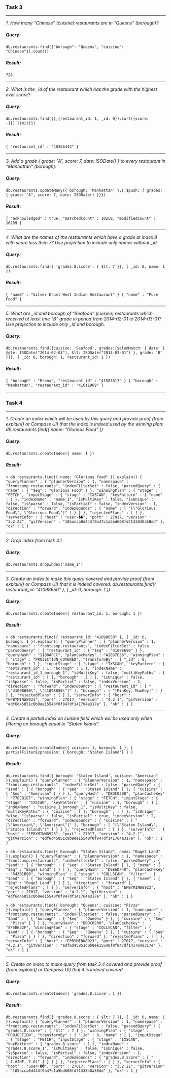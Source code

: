 ### Task 3
---
*1. How many “Chinese” (cuisine) restaurants are in “Queens” (borough)?*

##### Query:

`db.restaurants.find({"borough": "Queens", "cuisine": "Chinese"}).count()`

##### Result:

`728`

---
*2. What is the _id of the restaurant which has the grade with the highest ever score?*

##### Query:

`db.restaurants.find({},{restaurant_id: 1, _id: 0}).sort({score: -1}).limit(1)`

##### Result:

`{ "restaurant_id" : "40356442" }`

---
*3. Add a grade { grade: "A", score: 7, date: ISODate() } to every restaurant in “Manhattan” (borough).*

##### Query:

`db.restaurants.updateMany({ borough: 'Manhattan' },{ $push: { grades: { grade: "A", score: 7, date: ISODate() }}})`

##### Result:

`{ "acknowledged" : true, "matchedCount" : 10259, "modifiedCount" : 10259 }`

---
*4. What are the names of the restaurants which have a grade at index 8 with score less then 7? Use projection to include only names without _id.*

##### Query:

`db.restaurants.find({ 'grades.8.score': { $lt: 7 }}, { _id: 0, name: 1 })`

##### Result:

`{ "name" : "Silver Krust West Indian Restaurant" }
{ "name" : "Pure Food" }`

---
*5. What are _id and borough of “Seafood” (cuisine) restaurants which received at least one “B” grade in period from 2014-02-01 to 2014-03-01? Use projection to include only _id and borough.*

##### Query:

`db.restaurants.find({cuisine: 'Seafood', grades:{$elemMatch: { date: { $gte: ISODate("2014-02-01"), $lt: ISODate("2014-03-01") }, grade: 'B' }}}, { _id: 0, borough: 1, restaurant_id: 1 })`

##### Result:

`{ "borough" : "Bronx", "restaurant_id" : "41587617" }
{ "borough" : "Manhattan", "restaurant_id" : "41611969" }`

---
### Task 4
---

*1. Create an index which will be used by this query and provide proof (from explain() or Compass UI) that the index is indeed used by the winning plan: db.restaurants.find({ name: "Glorious Food" })*

##### Query:

`db.restaurants.createIndex({ name: 1 })`

##### Result:

`> db.restaurants.find({ name: "Glorious Food" }).explain()
{
        "queryPlanner" : {
                "plannerVersion" : 1,
                "namespace" : "frontcamp.restaurants",
                "indexFilterSet" : false,
                "parsedQuery" : {
                        "name" : {
                                "$eq" : "Glorious Food"
                        }
                },
                "winningPlan" : {
                        "stage" : "FETCH",
                        "inputStage" : {
                                "stage" : "IXSCAN",
                                "keyPattern" : {
                                        "name" : 1
                                },
                                "indexName" : "name_1",
                                "isMultiKey" : false,
                                "isUnique" : false,
                                "isSparse" : false,
                                "isPartial" : false,
                                "indexVersion" : 1,
                                "direction" : "forward",
                                "indexBounds" : {
                                        "name" : [
                                                "[\"Glorious Food\", \"Glorious Food\"]"
                                        ]
                                }
                        }
                },
                "rejectedPlans" : [ ]
        },
        "serverInfo" : {
                "host" : "user-��",
                "port" : 27017,
                "version" : "3.2.22",
                "gitVersion" : "105acca0d443f9a47c1a5bd608fd7133840a58dd"
        },
        "ok" : 1
}`

---
*2. Drop index from task 4.1*

##### Query: 

`db.restaurants.dropIndex('name_1')`

---
*3. Create an index to make this query covered and provide proof (from explain() or Compass UI) that it is indeed covered: db.restaurants.find({ restaurant_id: "41098650" }, { _id: 0, borough: 1 })*

##### Query:

`db.restaurants.createIndex({ restaurant_id: 1, borough: 1 })`

##### Result:

`> db.restaurants.find({ restaurant_id: "41098650" }, { _id: 0, borough: 1 }).explain()
{
        "queryPlanner" : {
                "plannerVersion" : 1,
                "namespace" : "frontcamp.restaurants",
                "indexFilterSet" : false,
                "parsedQuery" : {
                        "restaurant_id" : {
                                "$eq" : "41098650"
                        }
                },
                "queryHash" : "11B8AFCC",
                "planCacheKey" : "A2837C36",
                "winningPlan" : {
                        "stage" : "PROJECTION_COVERED",
                        "transformBy" : {
                                "_id" : 0,
                                "borough" : 1
                        },
                        "inputStage" : {
                                "stage" : "IXSCAN",
                                "keyPattern" : {
                                        "restaurant_id" : 1,
                                        "borough" : 1
                                },
                                "indexName" : "restaurant_id_1_borough_1",
                                "isMultiKey" : false,
                                "multiKeyPaths" : {
                                        "restaurant_id" : [ ],
                                        "borough" : [ ]
                                },
                                "isUnique" : false,
                                "isSparse" : false,
                                "isPartial" : false,
                                "indexVersion" : 2,
                                "direction" : "forward",
                                "indexBounds" : {
                                        "restaurant_id" : [
                                                "[\"41098650\", \"41098650\"]"
                                        ],
                                        "borough" : [
                                                "[MinKey, MaxKey]"
                                        ]
                                }
                        }
                },
                "rejectedPlans" : [ ]
        },
        "serverInfo" : {
                "host" : "EPBYMINW8923",
                "port" : 27017,
                "version" : "4.2.1",
                "gitVersion" : "edf6d45851c0b9ee15548f0f847df141764a317e"
        },
        "ok" : 1
}`

---
*4. Create a partial index on cuisine field which will be used only when filtering on borough equal to “Staten Island”:*

##### Query:

`db.restaurants.createIndex({ cuisine: 1, borough: 1 }, { partialFilterExpression: { borough: 'Staten Island'} } )`

##### Result:

`db.restaurants.find({ borough: "Staten Island", cuisine: "American" }).explain()
{
        "queryPlanner" : {
                "plannerVersion" : 1,
                "namespace" : "frontcamp.restaurants",
                "indexFilterSet" : false,
                "parsedQuery" : {
                        "$and" : [
                                {
                                        "borough" : {
                                                "$eq" : "Staten Island"
                                        }
                                },
                                {
                                        "cuisine" : {
                                                "$eq" : "American"
                                        }
                                }
                        ]
                },
                "queryHash" : "DBDC0200",
                "planCacheKey" : "77ECB1E7",
                "winningPlan" : {
                        "stage" : "FETCH",
                        "inputStage" : {
                                "stage" : "IXSCAN",
                                "keyPattern" : {
                                        "cuisine" : 1,
                                        "borough" : 1
                                },
                                "indexName" : "cuisine_1_borough_1",
                                "isMultiKey" : false,
                                "multiKeyPaths" : {
                                        "cuisine" : [ ],
                                        "borough" : [ ]
                                },
                                "isUnique" : false,
                                "isSparse" : false,
                                "isPartial" : true,
                                "indexVersion" : 2,
                                "direction" : "forward",
                                "indexBounds" : {
                                        "cuisine" : [
                                                "[\"American\", \"American\"]"
                                        ],
                                        "borough" : [
                                                "[\"Staten Island\", \"Staten Island\"]"
                                        ]
                                }
                        }
                },
                "rejectedPlans" : [ ]
        },
        "serverInfo" : {
                "host" : "EPBYMINW8923",
                "port" : 27017,
                "version" : "4.2.1",
                "gitVersion" : "edf6d45851c0b9ee15548f0f847df141764a317e"
        },
        "ok" : 1
}`

`> db.restaurants.find({ borough: "Staten Island", name: "Bagel Land" }).explain()
{
        "queryPlanner" : {
                "plannerVersion" : 1,
                "namespace" : "frontcamp.restaurants",
                "indexFilterSet" : false,
                "parsedQuery" : {
                        "$and" : [
                                {
                                        "borough" : {
                                                "$eq" : "Staten Island"
                                        }
                                },
                                {
                                        "name" : {
                                                "$eq" : "Bagel Land"
                                        }
                                }
                        ]
                },
                "queryHash" : "D9E6DF40",
                "planCacheKey" : "54301B90",
                "winningPlan" : {
                        "stage" : "COLLSCAN",
                        "filter" : {
                                "$and" : [
                                        {
                                                "borough" : {
                                                        "$eq" : "Staten Island"
                                                }
                                        },
                                        {
                                                "name" : {
                                                        "$eq" : "Bagel Land"
                                                }
                                        }
                                ]
                        },
                        "direction" : "forward"
                },
                "rejectedPlans" : [ ]
        },
        "serverInfo" : {
                "host" : "EPBYMINW8923",
                "port" : 27017,
                "version" : "4.2.1",
                "gitVersion" : "edf6d45851c0b9ee15548f0f847df141764a317e"
        },
        "ok" : 1
}`

`> db.restaurants.find({ borough: "Queens", cuisine: "Pizza" }).explain()
{
        "queryPlanner" : {
                "plannerVersion" : 1,
                "namespace" : "frontcamp.restaurants",
                "indexFilterSet" : false,
                "parsedQuery" : {
                        "$and" : [
                                {
                                        "borough" : {
                                                "$eq" : "Queens"
                                        }
                                },
                                {
                                        "cuisine" : {
                                                "$eq" : "Pizza"
                                        }
                                }
                        ]
                },
                "queryHash" : "DBDC0200",
                "planCacheKey" : "8F5BB32F",
                "winningPlan" : {
                        "stage" : "COLLSCAN",
                        "filter" : {
                                "$and" : [
                                        {
                                                "borough" : {
                                                        "$eq" : "Queens"
                                                }
                                        },
                                        {
                                                "cuisine" : {
                                                        "$eq" : "Pizza"
                                                }
                                        }
                                ]
                        },
                        "direction" : "forward"
                },
                "rejectedPlans" : [ ]
        },
        "serverInfo" : {
                "host" : "EPBYMINW8923",
                "port" : 27017,
                "version" : "4.2.1",
                "gitVersion" : "edf6d45851c0b9ee15548f0f847df141764a317e"
        },
        "ok" : 1
}`

---
*5. Create an index to make query from task 3.4 covered and provide proof (from explain() or Compass UI) that it is indeed covered*

##### Query:

`db.restaurants.createIndex({ 'grades.8.score': 1 })`

##### Result:

`db.restaurants.find({ 'grades.8.score': { $lt: 7 }}, { _id: 0, name: 1 }).explain()
{
        "queryPlanner" : {
                "plannerVersion" : 1,
                "namespace" : "frontcamp.restaurants",
                "indexFilterSet" : false,
                "parsedQuery" : {
                        "grades.8.score" : {
                                "$lt" : 7
                        }
                },
                "winningPlan" : {
                        "stage" : "PROJECTION",
                        "transformBy" : {
                                "_id" : 0,
                                "name" : 1
                        },
                        "inputStage" : {
                                "stage" : "FETCH",
                                "inputStage" : {
                                        "stage" : "IXSCAN",
                                        "keyPattern" : {
                                                "grades.8.score" : 1
                                        },
                                        "indexName" : "grades.8.score_1",
                                        "isMultiKey" : false,
                                        "isUnique" : false,
                                        "isSparse" : false,
                                        "isPartial" : false,
                                        "indexVersion" : 1,
                                        "direction" : "forward",
                                        "indexBounds" : {
                                                "grades.8.score" : [
                                                        "[-1.#INF, 7.0)"
                                                ]
                                        }
                                }
                        }
                },
                "rejectedPlans" : [ ]
        },
        "serverInfo" : {
                "host" : "user-��",
                "port" : 27017,
                "version" : "3.2.22",
                "gitVersion" : "105acca0d443f9a47c1a5bd608fd7133840a58dd"
        },
        "ok" : 1
}`
